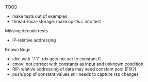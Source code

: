 TOOD

* make tests out of examples
* thread-local-storage: make op-tls.c into test

Missing decode tests
* IP-relative addressing

Known Bugs
* idiv: with "/ 1", rdx gets not set to constant 0
* cmov: not correct with constants as input and unknown condition
* RIP-relative addressing of data may need constant pool (FIX?)
* push/pop of constant values still needs to capture rsp changes

